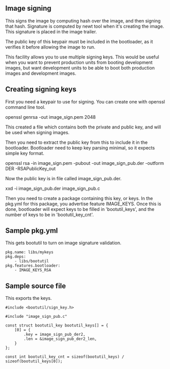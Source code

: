 <!--
#
# Licensed to the Apache Software Foundation (ASF) under one
# or more contributor license agreements.  See the NOTICE file
# distributed with this work for additional information
# regarding copyright ownership.  The ASF licenses this file
# to you under the Apache License, Version 2.0 (the
# "License"); you may not use this file except in compliance
# with the License.  You may obtain a copy of the License at
#
# http://www.apache.org/licenses/LICENSE-2.0
#
# Unless required by applicable law or agreed to in writing,
# software distributed under the License is distributed on an
# "AS IS" BASIS, WITHOUT WARRANTIES OR CONDITIONS OF ANY
#  KIND, either express or implied.  See the License for the
# specific language governing permissions and limitations
# under the License.
#
-->

## Image signing

This signs the image by computing hash over the image, and then
signing that hash. Signature is computed by newt tool when it's
creating the image. This signature is placed in the image trailer.

The public key of this keypair must be included in the bootloader,
as it verifies it before allowing the image to run.

This facility allows you to use multiple signing keys. This would
be useful when you want to prevent production units from booting
development images, but want development units to be able to boot
both production images and development images.

## Creating signing keys
First you need a keypair to use for signing. You can create
one with openssl command line tool.

openssl genrsa -out image_sign.pem 2048

This created a file which contains both the private and public key,
and will be used when signing images.

Then you need to extract the public key from this to include it
in the bootloader. Bootloader need to keep key parsing minimal,
so it expects simple key format.

openssl rsa -in image_sign.pem -pubout -out image_sign_pub.der -outform DER -RSAPublicKey_out

Now the public key is in file called image_sign_pub.der.

xxd -i image_sign_pub.der image_sign_pub.c

Then you need to create a package containing this key, or keys.
In the pkg.yml for this package, you advertise feature IMAGE_KEYS.
Once this is done, bootloader will expect keys to be filled in
'bootutil_keys', and the number of keys to be in 'bootutil_key_cnt'.

## Sample pkg.yml
This gets bootutil to turn on image signature validation.

    pkg.name: libs/mykeys
    pkg.deps:
        - libs/bootutil
    pkg.features.bootloader:
        - IMAGE_KEYS_RSA

## Sample source file
This exports the keys.

    #include <bootutil/sign_key.h>

    #include "image_sign_pub.c"

    const struct bootutil_key bootutil_keys[] = {
        [0] = {
            .key = image_sign_pub_der2,
            .len = &image_sign_pub_der2_len,
        }
    };

    const int bootutil_key_cnt = sizeof(bootutil_keys) / sizeof(bootutil_keys[0]);

